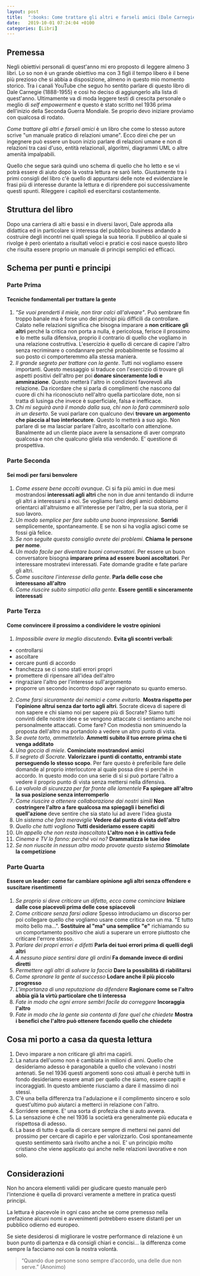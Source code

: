 ```yaml
---
layout: post
title:  ":books: Come trattare gli altri e farseli amici (Dale Carnegie)"
date:   2019-10-01 07:24:04 +0100
categories: [Libri]
---
```

## Premessa
Negli obiettivi personali di quest'anno mi ero proposto di leggere almeno 3 libri. Lo so non è un grande obiettivo ma con 3 figli il tempo libero è il bene più prezioso che si abbia a disposizione, almeno in questo mio momento storico.
Tra i canali YouTube che seguo ho sentito parlare di questo libro di Dale Carnegie (1888-1955) e così ho deciso di aggiungerlo alla lista di quest'anno. 
Ultimamente va di moda leggere testi di crescita personale o meglio di _self empowerment_ e questo è stato scritto nel 1936 prima dell'inizio della Seconda Guerra Mondiale. Se proprio devo iniziare proviamo con qualcosa di rodato.

_Come trattare gli altri e farseli amici_ è un libro che come lo stesso autore scrive "un manuale pratico di relazioni umane". Ecco direi che per un ingegnere può essere un buon inizio parlare di relazioni umane e non di relazioni tra casi d'uso, entità relazionali, algoritmi, diagrammi UML o altre amenità impalpabili.

Quello che segue sarà quindi uno schema di quello che ho letto e se vi potrà essere di aiuto dopo la vostra lettura ne sarò lieto. Giustamente tra i primi consigli del libro c'è quello di appuntarsi delle note ed evidenziare le frasi più di interesse durante la lettura e di riprendere poi successivamente questi spunti. Rileggere i capitoli ed esercitarsi costantemente. 

## Struttura del libro
Dopo una carriera di alti e bassi e in diversi lavori, Dale approda alla didattica ed in particolare si interessa del pubblico business andando a costruire degli incontri nei quali spiega la sua teoria.
Il pubblico al quale si rivolge è però orientato a risultati veloci e pratici e così nasce questo libro che risulta essere proprio un manuale di principi semplici ed efficaci. 

## Schema per punti e principi 
### Parte Prima
#### Tecniche fondamentali per trattare la gente
1. _"Se vuoi prenderti il miele, non tirar calci all'alveare"_. Può sembrare fin troppo banale ma è forse uno dei principi più difficili da controllare. Calato nelle relazioni significa che bisogna imparare a **non criticare gli altri** perché la critica non porta a nulla, è pericolosa, ferisce il prossimo e lo mette sulla difensiva, proprio il contrario di quello che vogliamo in una relazione costruttiva.
L'esercizio è quello di cercare di capire l'altro senza recriminare o condannare perché probabilmente se fossimo al suo posto ci comporteremmo alla stessa maniera.
2. _Il grande segreto per trattare con la gente_. Tutti noi vogliamo essere importanti. Questo messaggio si traduce con l'esercizio di trovare gli aspetti positivi dell'altro per poi  **donare sinceramente lodi e ammirazione**. Questo metterà l'altro in condizioni favorevoli alla relazione.
Da ricordare che si parla di complimenti che nascono dal cuore di chi ha riconosciuto nell'altro quella particolare dote, non si tratta di lusinga che invece è superficiale, falsa e inefficace.
3. _Chi mi seguirà avrà il mondo dalla sua, chi non lo farà camminerà solo in un deserto_. Se vuoi parlare con qualcuno devi **trovare un argomento che piaccia al tuo interlocutore**. Questo lo metterà a suo agio. Non parlare di se ma lasciar parlare l'altro, ascoltarlo con attenzione.
Banalmente ad un cliente piace avere la sensazione di aver comprato qualcosa e non che qualcuno gliela stia vendendo. E' questione di prospettiva.

### Parte Seconda
#### Sei modi per farsi benvolere
1. _Come essere bene accolti ovunque_. Ci si fa più amici in due mesi mostrandosi **interessati agli altri** che non in due anni tentando di indurre gli altri a interessarsi a noi. 
Se vogliamo farci degli amici dobbiamo orientarci all'altruismo e all'interesse per l'altro, per la sua storia, per il suo lavoro.
2. _Un modo semplice per fare subito una buona impressione_. **Sorridi** semplicemente, spontaneamente. E se non si ha voglia agisci come se fossi già felice.
3. _Se non seguite questo consiglio avrete dei problemi_. **Chiama le persone per nome**.
4. _Un modo facile per diventare buoni conversatori_. Per essere un buon conversatore bisogna **imparare prima ad essere buoni ascoltatori**. Per interessare mostratevi interessati. Fate domande gradite e fate parlare gli altri.
5. _Come suscitare l'interesse della gente_. **Parla delle cose che interessano all'altro**
6. _Come riuscire subito simpatici alla gente_. **Essere gentili e sinceramente interessati**

### Parte Terza
#### Come convincere il prossimo a condividere le vostre opinioni
1. _Impossibile avere la meglio discutendo_. **Evita gli scontri verbali**:
- controllarsi
- ascoltare
- cercare punti di accordo
- franchezza se ci sono stati errori propri
- promettere di ripensare all'idea dell'altro
- ringraziare l'altro per l'interesse sull'argomento
- proporre un secondo incontro dopo aver ragionato su quanto emerso.
2. _Come farsi sicuramente dei nemici e come evitarlo_. **Mostra rispetto per l'opinione altrui senza dar torto agli altri**. Socrate diceva di sapere di non sapere e chi siamo noi per sapere più di Socrate? Siamo tutti convinti delle nostre idee e se vengono attaccate ci sentiamo anche noi personalmente attaccati. Come fare? Con modestia non  sminuendo la proposta dell'altro ma portandolo a vedere un altro punto di vista.
3. _Se avete torto, ammettetelo_. **Ammetti subito il tuo errore prima che ti venga additato**
4. _Una goccia di miele_. **Cominciate mostrandovi amici**
5. _Il segreto di Socrate_. **Valorizzare i punti di contatto, entrambi state perseguendo lo stesso scopo**. Per fare questo è preferibile fare delle domande al proprio interlocutore al quale possa dire sì perché in accordo. In questo modo con una serie di sì si può portare l'altro a vedere il proprio punto di vista senza mettersi nella difensiva.
6. _La valvola di sicurezza per far fronte alle lamentele_ **Fa spiegare all'altro la sua posizione senza interromperlo**
7. _Come riuscire a ottenere collaborazione dai nostri simili_ **Non costringere l'altro a fare qualcosa ma spiegagli i benefici di quell'azione** deve sentire che sia stato lui ad avere l'idea giusta
8. _Un sistema che farà meraviglie_ **Vedere dal punto di vista dell'altro**
9. _Quello che tutti vogliono_ **Tutti desideriamo essere capiti**
10. _Un appello che non resta inascoltato_ **L'altro non è in cattiva fede**
11. _Cinema e TV lo fanno: perché voi no?_ **Drammatizza le tue idee**
12. _Se non riuscite in nessun altro modo provate questo sistema_ **Stimolate la competizione**

### Parte Quarta
#### Essere un leader: come far cambiare opinione agli altri senza offendere e suscitare risentimenti
1. _Se proprio si deve criticare un difetto, ecco come cominciare_ **Iniziare dalle cose piacevoli prima delle cose spiacevoli**
2. _Come criticare senza farsi odiare_ Spesso introduciamo un discorso per poi collegare quello che vogliamo usare come critica con un ma. "E tutto molto bello ma...". **Sostituire al "ma" una semplice "e"** richiamando su un comportamento positivo che aiuti a superare un errore piuttosto che criticare l'errore stesso.
3. _Parlare dei propri errori e difetti_ **Parla dei tuoi errori prima di quelli degli altri**
4. _A nessuno piace sentirsi dare gli ordini_ **Fa domande invece di ordini diretti**
5. _Permettere agli altri di salvare la faccia_ **Dare la possibilità di riabilitarsi**
6. _Come spronare la gente al successo_ **Lodare anche il più piccolo progresso**
7. _L'importanza di una reputazione da difendere_ **Ragionare come se l'altro abbia già la virtù particolare che ti interessa**
8. _Fate in modo che ogni errore sembri facile da correggere_ **Incoraggia l'altro**
9. _Fate in modo che la gente sia contenta di fare quel che chiedete_ **Mostra i benefici che l'altro può ottenere facendo quello che chiedete**
  
## Cosa mi porto a casa da questa lettura
1. Devo imparare a non criticare gli altri ma capirli.
2. La natura dell'uomo non è cambiata in milioni di anni. Quello che desideriamo adesso è paragonabile a quello che volevano i nostri antenati. Se nel 1936 questi argomenti sono così attuali è perchè tutti in fondo desideriamo essere amati per quello che siamo, essere capiti e incoraggiati. In questo ambiente riusciamo a dare il massimo di noi stessi.
3. C'è una bella differenza tra l'adulazione e il complimento sincero e solo quest'ultimo può aiutarci a metterci in relazione con l'altro.
4. Sorridere sempre. E' una sorta di profezia che si auto avvera.
5. La sensazione è che nel 1936 la società era generalmente più educata e rispettosa di adesso. 
6. La base di tutto è quella di cercare sempre di mettersi nei panni del prossimo per cercare di capirlo e per valorizzarlo. Così spontaneamente questo sentimento sarà rivolto anche a noi. E' un principio molto cristiano che viene applicato qui anche nelle relazioni lavorative e non solo.

## Considerazioni
Non ho ancora elementi validi per giudicare questo manuale però l'intenzione è quella di provarci veramente a mettere in pratica questi principi.

La lettura è piacevole in ogni caso anche se come premesso nella prefazione alcuni nomi e avvenimenti potrebbero essere distanti per un pubblico odierno ed europeo.

Se siete desiderosi di migliorare le vostre performance di relazione è un buon punto di partenza e dà consigli chiari e concisi... la differenza come sempre la facciamo noi con la nostra volontà.

> “Quando due persone sono sempre d’accordo, una delle due non serve.” (Anonimo)